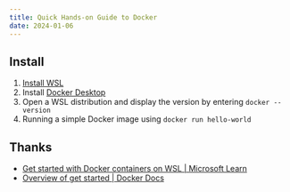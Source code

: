 ```yaml
---
title: Quick Hands-on Guide to Docker
date: 2024-01-06
---
```




## Install

1. [Install WSL](https://learn.microsoft.com/en-us/windows/wsl/install)
2. Install [Docker Desktop](https://docs.docker.com/docker-for-windows/wsl/#download)
3. Open a WSL distribution and display the version by entering `docker --version`
4. Running a simple Docker image using `docker run hello-world`


##  Thanks

- [Get started with Docker containers on WSL | Microsoft Learn](https://learn.microsoft.com/en-us/windows/wsl/tutorials/wsl-containers)
- [Overview of get started | Docker Docs](https://docs.docker.com/guides/get-started/)